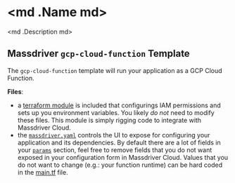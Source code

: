 # <md .Name md>

<md .Description md>

## Massdriver `gcp-cloud-function` Template

The `gcp-cloud-function` template will run your application as a GCP Cloud Function.

**Files**:

- a [terraform module](./src) is included that configurings IAM permissions and sets up you environment variables. You likely _do not_ need to modify these files. This module is simply rigging code to integrate with Massdriver Cloud.
- the [`massdriver.yaml`](./massdriver.yaml) controls the UI to expose for configuring your application and its dependencies. By default there are a lot of fields in your [`params`](https://docs.massdriver.cloud/bundles/configuration#bundle-params) section, feel free to remove fields that you do not want exposed in your configuration form in Massdriver Cloud. Values that you do not want to change (e.g.: your function runtime) can be hard coded in the [main.tf](./src/main.tf) file.
